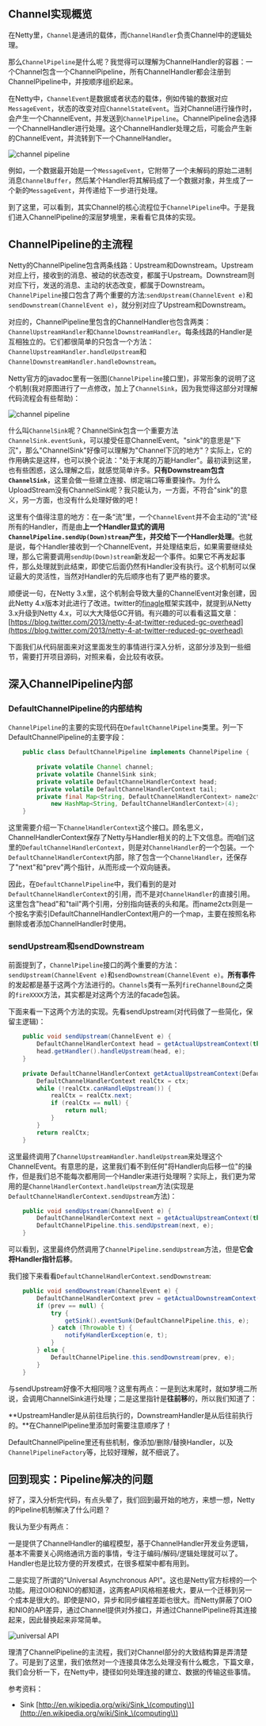 
## Channel实现概览

在Netty里，`Channel`是通讯的载体，而`ChannelHandler`负责Channel中的逻辑处理。

那么`ChannelPipeline`是什么呢？我觉得可以理解为ChannelHandler的容器：一个Channel包含一个ChannelPipeline，所有ChannelHandler都会注册到ChannelPipeline中，并按顺序组织起来。

在Netty中，`ChannelEvent`是数据或者状态的载体，例如传输的数据对应`MessageEvent`，状态的改变对应`ChannelStateEvent`。当对Channel进行操作时，会产生一个ChannelEvent，并发送到`ChannelPipeline`。ChannelPipeline会选择一个ChannelHandler进行处理。这个ChannelHandler处理之后，可能会产生新的ChannelEvent，并流转到下一个ChannelHandler。

![channel pipeline][1]

例如，一个数据最开始是一个`MessageEvent`，它附带了一个未解码的原始二进制消息`ChannelBuffer`，然后某个Handler将其解码成了一个数据对象，并生成了一个新的`MessageEvent`，并传递给下一步进行处理。

到了这里，可以看到，其实Channel的核心流程位于`ChannelPipeline`中。于是我们进入ChannelPipeline的深层梦境里，来看看它具体的实现。

## ChannelPipeline的主流程

Netty的ChannelPipeline包含两条线路：Upstream和Downstream。Upstream对应上行，接收到的消息、被动的状态改变，都属于Upstream。Downstream则对应下行，发送的消息、主动的状态改变，都属于Downstream。`ChannelPipeline`接口包含了两个重要的方法:`sendUpstream(ChannelEvent e)`和`sendDownstream(ChannelEvent e)`，就分别对应了Upstream和Downstream。

对应的，ChannelPipeline里包含的ChannelHandler也包含两类：`ChannelUpstreamHandler`和`ChannelDownstreamHandler`。每条线路的Handler是互相独立的。它们都很简单的只包含一个方法：`ChannelUpstreamHandler.handleUpstream`和`ChannelDownstreamHandler.handleDownstream`。

Netty官方的javadoc里有一张图(`ChannelPipeline`接口里)，非常形象的说明了这个机制(我对原图进行了一点修改，加上了`ChannelSink`，因为我觉得这部分对理解代码流程会有些帮助)：

![channel pipeline][2]

什么叫`ChannelSink`呢？ChannelSink包含一个重要方法`ChannelSink.eventSunk`，可以接受任意ChannelEvent。"sink"的意思是"下沉"，那么"ChannelSink"好像可以理解为"Channel下沉的地方"？实际上，它的作用确实是这样，也可以换个说法："处于末尾的万能Handler"。最初读到这里，也有些困惑，这么理解之后，就感觉简单许多。**只有Downstream包含`ChannelSink`**，这里会做一些建立连接、绑定端口等重要操作。为什么UploadStream没有ChannelSink呢？我只能认为，一方面，不符合"sink"的意义，另一方面，也没有什么处理好做的吧！

这里有个值得注意的地方：在一条“流”里，一个`ChannelEvent`并不会主动的"流"经所有的Handler，而是由**上一个Handler显式的调用`ChannelPipeline.sendUp(Down)stream`产生，并交给下一个Handler处理**。也就是说，每个Handler接收到一个ChannelEvent，并处理结束后，如果需要继续处理，那么它需要调用`sendUp(Down)stream`新发起一个事件。如果它不再发起事件，那么处理就到此结束，即使它后面仍然有Handler没有执行。这个机制可以保证最大的灵活性，当然对Handler的先后顺序也有了更严格的要求。

顺便说一句，在Netty 3.x里，这个机制会导致大量的ChannelEvent对象创建，因此Netty 4.x版本对此进行了改进。twitter的[finagle](https://github.com/twitter/finagle)框架实践中，就提到从Netty 3.x升级到Netty 4.x，可以大大降低GC开销。有兴趣的可以看看这篇文章：[https://blog.twitter.com/2013/netty-4-at-twitter-reduced-gc-overhead](https://blog.twitter.com/2013/netty-4-at-twitter-reduced-gc-overhead)

下面我们从代码层面来对这里面发生的事情进行深入分析，这部分涉及到一些细节，需要打开项目源码，对照来看，会比较有收获。

## 深入ChannelPipeline内部

### DefaultChannelPipeline的内部结构

`ChannelPipeline`的主要的实现代码在`DefaultChannelPipeline`类里。列一下DefaultChannelPipeline的主要字段：

```java
    public class DefaultChannelPipeline implements ChannelPipeline {
    
        private volatile Channel channel;
        private volatile ChannelSink sink;
        private volatile DefaultChannelHandlerContext head;
        private volatile DefaultChannelHandlerContext tail;
        private final Map<String, DefaultChannelHandlerContext> name2ctx =
            new HashMap<String, DefaultChannelHandlerContext>(4);
    }
```

这里需要介绍一下`ChannelHandlerContext`这个接口。顾名思义，ChannelHandlerContext保存了Netty与Handler相关的的上下文信息。而咱们这里的`DefaultChannelHandlerContext`，则是对`ChannelHandler`的一个包装。一个`DefaultChannelHandlerContext`内部，除了包含一个`ChannelHandler`，还保存了"next"和"prev"两个指针，从而形成一个双向链表。

因此，在`DefaultChannelPipeline`中，我们看到的是对`DefaultChannelHandlerContext`的引用，而不是对`ChannelHandler`的直接引用。这里包含"head"和"tail"两个引用，分别指向链表的头和尾。而name2ctx则是一个按名字索引DefaultChannelHandlerContext用户的一个map，主要在按照名称删除或者添加ChannelHandler时使用。

### sendUpstream和sendDownstream

前面提到了，`ChannelPipeline`接口的两个重要的方法：`sendUpstream(ChannelEvent e)`和`sendDownstream(ChannelEvent e)`。**所有事件**的发起都是基于这两个方法进行的。`Channels`类有一系列`fireChannelBound`之类的`fireXXXX`方法，其实都是对这两个方法的facade包装。

下面来看一下这两个方法的实现。先看sendUpstream(对代码做了一些简化，保留主逻辑)：

```java
    public void sendUpstream(ChannelEvent e) {
        DefaultChannelHandlerContext head = getActualUpstreamContext(this.head);
        head.getHandler().handleUpstream(head, e);
    }
    
    private DefaultChannelHandlerContext getActualUpstreamContext(DefaultChannelHandlerContext ctx) {
        DefaultChannelHandlerContext realCtx = ctx;
        while (!realCtx.canHandleUpstream()) {
            realCtx = realCtx.next;
            if (realCtx == null) {
                return null;
            }
        }
        return realCtx;
    }
```

这里最终调用了`ChannelUpstreamHandler.handleUpstream`来处理这个ChannelEvent。有意思的是，这里我们看不到任何"将Handler向后移一位"的操作，但是我们总不能每次都用同一个Handler来进行处理啊？实际上，我们更为常用的是`ChannelHandlerContext.handleUpstream`方法(实现是`DefaultChannelHandlerContext.sendUpstream`方法)：

```java
	public void sendUpstream(ChannelEvent e) {
		DefaultChannelHandlerContext next = getActualUpstreamContext(this.next);
		DefaultChannelPipeline.this.sendUpstream(next, e);
	}
```

可以看到，这里最终仍然调用了`ChannelPipeline.sendUpstream`方法，但是**它会将Handler指针后移**。

我们接下来看看`DefaultChannelHandlerContext.sendDownstream`:

```java
	public void sendDownstream(ChannelEvent e) {
		DefaultChannelHandlerContext prev = getActualDownstreamContext(this.prev);
		if (prev == null) {
			try {
				getSink().eventSunk(DefaultChannelPipeline.this, e);
			} catch (Throwable t) {
				notifyHandlerException(e, t);
			}
		} else {
			DefaultChannelPipeline.this.sendDownstream(prev, e);
		}
	}
```

与sendUpstream好像不大相同哦？这里有两点：一是到达末尾时，就如梦境二所说，会调用ChannelSink进行处理；二是这里指针是**往前移**的，所以我们知道了：

**UpstreamHandler是从前往后执行的，DownstreamHandler是从后往前执行的。**在ChannelPipeline里添加时需要注意顺序了！

DefaultChannelPipeline里还有些机制，像添加/删除/替换Handler，以及`ChannelPipelineFactory`等，比较好理解，就不细说了。

## 回到现实：Pipeline解决的问题

好了，深入分析完代码，有点头晕了，我们回到最开始的地方，来想一想，Netty的Pipeline机制解决了什么问题？

我认为至少有两点：

一是提供了ChannelHandler的编程模型，基于ChannelHandler开发业务逻辑，基本不需要关心网络通讯方面的事情，专注于编码/解码/逻辑处理就可以了。Handler也是比较方便的开发模式，在很多框架中都有用到。

二是实现了所谓的"Universal Asynchronous API"。这也是Netty官方标榜的一个功能。用过OIO和NIO的都知道，这两套API风格相差极大，要从一个迁移到另一个成本是很大的。即使是NIO，异步和同步编程差距也很大。而Netty屏蔽了OIO和NIO的API差异，通过Channel提供对外接口，并通过ChannelPipeline将其连接起来，因此替换起来非常简单。

![universal API][3]

理清了ChannelPipeline的主流程，我们对Channel部分的大致结构算是弄清楚了。可是到了这里，我们依然对一个连接具体怎么处理没有什么概念，下篇文章，我们会分析一下，在Netty中，捷径如何处理连接的建立、数据的传输这些事情。


  [1]: http://static.oschina.net/uploads/space/2013/0921/174032_18rb_190591.png
  [2]: http://static.oschina.net/uploads/space/2013/1109/075339_Kjw6_190591.png
  [3]: http://static.oschina.net/uploads/space/2013/1124/001528_TBb5_190591.jpg

参考资料：

* Sink [http://en.wikipedia.org/wiki/Sink_\(computing\)](http://en.wikipedia.org/wiki/Sink_\(computing\))